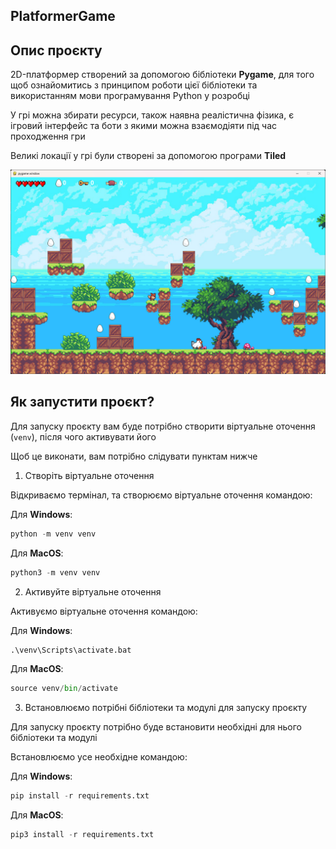 PlatformerGame
---

## Опис проєкту
2D-платформер створений за допомогою бібліотеки **Pygame**, для того щоб ознайомитись з принципом роботи цієї бібліотеки та використанням мови програмування Python у розробці

У грі можна збирати ресурси, також наявна реалістична фізика, є ігровий інтерфейс та боти з якими можна взаємодіяти під час проходження гри

Великі локації у грі були створені за допомогою програми **Tiled**

![Screenmap](assets/others/2.png)
## Як запустити проєкт?

Для запуску проєкту вам буде потрібно створити віртуальне оточення (`venv`), після чого активувати його

Щоб це виконати, вам потрібно слідувати пунктам нижче

1. Створіть віртуальне оточення

Відкриваємо термінал, та створюємо віртуальне оточення командою:

Для **Windows**:
```python
python -m venv venv
```

Для **MacOS**:
```python
python3 -m venv venv
```

2. Активуйте віртуальне оточення

Активуємо віртуальне оточення командою:

Для **Windows**:
```python
.\venv\Scripts\activate.bat
```

Для **MacOS**:
```python
source venv/bin/activate
```

3. Встановлюємо потрібні бібліотеки та модулі для запуску проєкту

Для запуску проєкту потрібно буде встановити необхідні для нього бібліотеки та модулі

Встановлюємо усе необхідне командою:

Для **Windows**:
```python
pip install -r requirements.txt
```

Для **MacOS**:
```python
pip3 install -r requirements.txt
```
